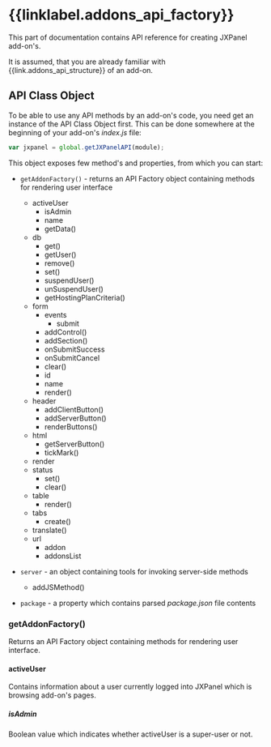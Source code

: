 # {{linklabel.addons_api_factory}}

This part of documentation contains API reference for creating JXPanel add-on's.

It is assumed, that you are already familiar with {{link.addons_api_structure}} of an add-on.

## API Class Object

To be able to use any API methods by an add-on's code, you need get an instance of the API Class Object first.
This can be done somewhere at the beginning of your add-on's *index.js* file:

```js
var jxpanel = global.getJXPanelAPI(module);
```

This object exposes few method's and properties, from which you can start:

* `getAddonFactory()` - returns an API Factory object containing methods for rendering user interface
    * activeUser
        * isAdmin
        * name
        * getData()
    * db
        * get()
        * getUser()
        * remove()
        * set()
        * suspendUser()
        * unSuspendUser()
        * getHostingPlanCriteria()
    * form
        * events
            * submit
        * addControl()
        * addSection()
        * onSubmitSuccess
        * onSubmitCancel
        * clear()
        * id
        * name
        * render()
    * header
        * addClientButton()
        * addServerButton()
        * renderButtons()
    * html
        * getServerButton()
        * tickMark()
    * render
    * status
        * set()
        * clear()
    * table
        * render()
    * tabs
        * create()
    * translate()
    * url
        * addon
        * addonsList


* `server` - an object containing tools for invoking server-side methods

    * addJSMethod()


* `package` - a property which contains parsed *package.json* file contents

### getAddonFactory()

Returns an API Factory object containing methods for rendering user interface.

#### activeUser

Contains information about a user currently logged into JXPanel which is browsing add-on's pages.

##### isAdmin

Boolean value which indicates whether activeUser is a super-user or not.